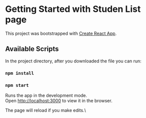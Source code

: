 # Getting Started with Studen List page



This project was bootstrapped with [Create React App](https://github.com/facebook/create-react-app).

## Available Scripts

In the project directory, after you downloaded the file you can run:

### `npm install` 
### `npm start`
Runs the app in the development mode.\
Open [http://localhost:3000](http://localhost:3000) to view it in the browser.

The page will reload if you make edits.\
